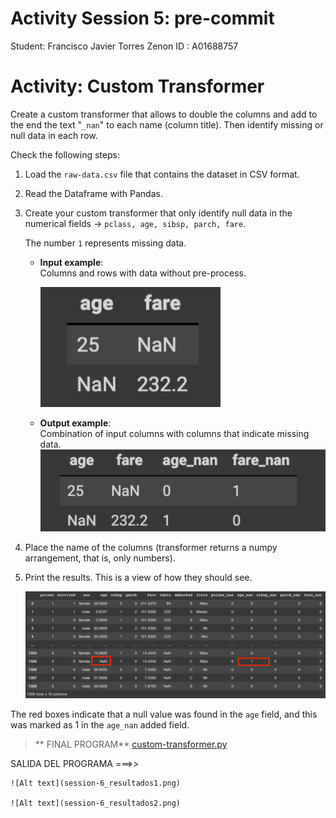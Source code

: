 # Activity Session 5: pre-commit
Student: Francisco Javier Torres Zenon
ID     : A01688757

# Activity: Custom Transformer
Create a custom transformer that allows to double the columns and add to the end the text "`_nan`" to each name  (column title). Then identify missing or null data in each row.

Check the following steps:

1. Load the `raw-data.csv` file that contains the dataset in CSV format.
2. Read the Dataframe with Pandas.
3. Create your custom transformer that only identify null data in the numerical fields → `pclass, age, sibsp, parch, fare`.

    The number `1` represents missing data.

    * **Input example**:  
        Columns and rows with data without pre-process.

        ![Alt text](3_input_example.png)
    * **Output example**:  
        Combination of input columns with columns that indicate missing data.
        ![Alt text](3_output_example.png)

4. Place the name of the columns (transformer returns a numpy arrangement, that is, only numbers).
5. Print the results. This is a view of how they should see.

    ![Alt text](5_results.png)


The red boxes indicate that a null value was found in the `age` field, and this was marked as 1 in the `age_nan` added field.

> ** FINAL PROGRAM**
[custom-transformer.py](https://github.com/Pacozenon/mlopsP1/blob/main/session-6/custom-transformer.py)

SALIDA DEL PROGRAMA ===>>

    ![Alt text](session-6_resultados1.png)

    ![Alt text](session-6_resultados2.png)